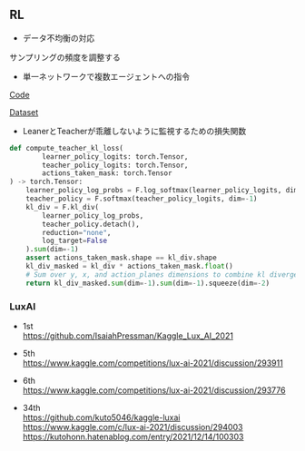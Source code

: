 
## RL

- データ不均衡の対応

サンプリングの頻度を調整する

- 単一ネットワークで複数エージェントへの指令

[Code](https://github.com/kuto5046/kaggle-luxai/tree/main/exp/exp054)

[Dataset](https://www.kaggle.com/datasets/kuto0633/lux-ai-top-episodes)

- LeanerとTeacherが乖離しないように監視するための損失関数

```python
def compute_teacher_kl_loss(
        learner_policy_logits: torch.Tensor,
        teacher_policy_logits: torch.Tensor,
        actions_taken_mask: torch.Tensor
) -> torch.Tensor:
    learner_policy_log_probs = F.log_softmax(learner_policy_logits, dim=-1)
    teacher_policy = F.softmax(teacher_policy_logits, dim=-1)
    kl_div = F.kl_div(
        learner_policy_log_probs,
        teacher_policy.detach(),
        reduction="none",
        log_target=False
    ).sum(dim=-1)
    assert actions_taken_mask.shape == kl_div.shape
    kl_div_masked = kl_div * actions_taken_mask.float()
    # Sum over y, x, and action_planes dimensions to combine kl divergences from different actions
    return kl_div_masked.sum(dim=-1).sum(dim=-1).squeeze(dim=-2)
```

### LuxAI

- 1st  
https://github.com/IsaiahPressman/Kaggle_Lux_AI_2021

- 5th  
https://www.kaggle.com/competitions/lux-ai-2021/discussion/293911

- 6th  
https://www.kaggle.com/competitions/lux-ai-2021/discussion/293776

- 34th  
https://github.com/kuto5046/kaggle-luxai  
https://www.kaggle.com/c/lux-ai-2021/discussion/294003  
https://kutohonn.hatenablog.com/entry/2021/12/14/100303
